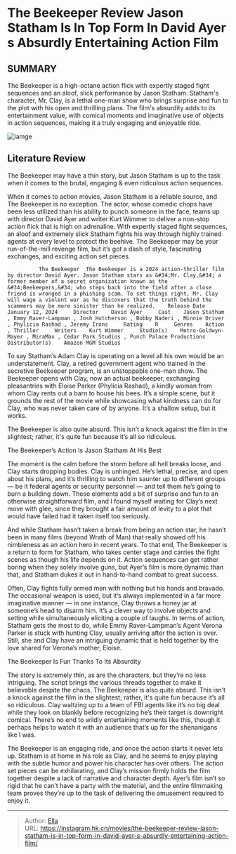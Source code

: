 # The Beekeeper Review Jason Statham Is In Top Form In David Ayer s Absurdly Entertaining Action Film


## SUMMARY 



  The Beekeeper is a high-octane action flick with expertly staged fight sequences and an aloof, slick performance by Jason Statham.   Statham&#39;s character, Mr. Clay, is a lethal one-man show who brings surprise and fun to the plot with his open and thrilling plans.   The film&#39;s absurdity adds to its entertainment value, with comical moments and imaginative use of objects in action sequences, making it a truly engaging and enjoyable ride.  

![iamge](https://static1.srcdn.com/wordpress/wp-content/uploads/2024/01/jason-statham-as-adam-clay-in-david-ayer-s-the-beekeeper.jpg)

## Literature Review

The Beekeeper may have a thin story, but Jason Statham is up to the task when it comes to the brutal, engaging &amp; even ridiculous action sequences.




When it comes to action movies, Jason Statham is a reliable source, and The Beekeeper is no exception. The actor, whose comedic chops have been less utilized than his ability to punch someone in the face, teams up with director David Ayer and writer Kurt Wimmer to deliver a non-stop action flick that is high on adrenaline. With expertly staged fight sequences, an aloof and extremely slick Statham fights his way through highly trained agents at every level to protect the beehive. The Beekeeper may be your run-of-the-mill revenge film, but it’s got a dash of style, fascinating exchanges, and exciting action set pieces.




              The Beekeeper  The Beekeeper is a 2024 action-thriller film by director David Ayer. Jason Statham stars as &#34;Mr. Clay,&#34; a former member of a secret organization known as the &#34;Beekeepers,&#34; who steps back into the field after a close friend is wronged in a phishing scam. To set things right, Mr. Clay will wage a violent war as he discovers that the truth behind the scammers may be more sinister than he realized.    Release Date    January 12, 2024     Director    David Ayer     Cast    Jason Statham , Emmy Raver-Lampman , Josh Hutcherson , Bobby Naderi , Minnie Driver , Phylicia Rashad , Jeremy Irons     Rating    R     Genres    Action , Thriller     Writers    Kurt Wimmer     Studio(s)    Metro-Goldwyn-Mayer , MiraMax , Cedar Park Studios , Punch Palace Productions     Distributor(s)    Amazon MGM Studios      

To say Statham’s Adam Clay is operating on a level all his own would be an understatement. Clay, a retired government agent who trained in the secretive Beekeeper program, is an unstoppable one-man show. The Beekeeper opens with Clay, now an actual beekeeper, exchanging pleasantries with Eloise Parker (Phylicia Rashad), a kindly woman from whom Clay rents out a barn to house his bees. It’s a simple scene, but it grounds the rest of the movie while showcasing what kindness can do for Clay, who was never taken care of by anyone. It’s a shallow setup, but it works.



The Beekeeper is also quite absurd. This isn’t a knock against the film in the slightest; rather, it&#39;s quite fun because it’s all so ridiculous.








 The Beekeeper’s Action Is Jason Statham At His Best 
         

The moment is the calm before the storm before all hell breaks loose, and Clay starts dropping bodies. Clay is unhinged. He’s lethal, precise, and open about his plans, and it’s thrilling to watch him saunter up to different groups — be it federal agents or security personnel — and tell them he’s going to burn a building down. These elements add a bit of surprise and fun to an otherwise straightforward film, and I found myself waiting for Clay’s next move with glee, since they brought a fair amount of levity to a plot that would have failed had it taken itself too seriously.

And while Statham hasn’t taken a break from being an action star, he hasn’t been in many films (beyond Wrath of Man) that really showed off his nimbleness as an action hero in recent years. To that end, The Beekeeper is a return to form for Statham, who takes center stage and carries the fight scenes as though his life depends on it. Action sequences can get rather boring when they solely involve guns, but Ayer’s film is more dynamic than that, and Statham dukes it out in hand-to-hand combat to great success.




Often, Clay fights fully armed men with nothing but his hands and bravado. The occasional weapon is used, but it’s always implemented in a far more imaginative manner — in one instance, Clay throws a honey jar at someone’s head to disarm him. It’s a clever way to involve objects and setting while simultaneously eliciting a couple of laughs. In terms of action, Statham gets the most to do, while Emmy Raver-Lampman’s Agent Verona Parker is stuck with hunting Clay, usually arriving after the action is over. Still, she and Clay have an intriguing dynamic that is held together by the love shared for Verona’s mother, Eloise.



 The Beekeeper Is Fun Thanks To Its Absurdity 

 

The story is extremely thin, as are the characters, but they’re no less intriguing. The script brings the various threads together to make it believable despite the chaos. The Beekeeper is also quite absurd. This isn’t a knock against the film in the slightest; rather, it&#39;s quite fun because it’s all so ridiculous. Clay waltzing up to a team of FBI agents like it’s no big deal while they look on blankly before recognizing he’s their target is downright comical. There’s no end to wildly entertaining moments like this, though it perhaps helps to watch it with an audience that’s up for the shenanigans like I was.




The Beekeeper is an engaging ride, and once the action starts it never lets up. Statham is at home in his role as Clay, and he seems to enjoy playing with the subtle humor and power his character has over others. The action set pieces can be exhilarating, and Clay’s mission firmly holds the film together despite a lack of narrative and character depth. Ayer’s film isn’t so rigid that he can’t have a party with the material, and the entire filmmaking team proves they’re up to the task of delivering the amusement required to enjoy it.



---

> Author: [Ella](https://instagram.hk.cn/)  
> URL: https://instagram.hk.cn/movies/the-beekeeper-review-jason-statham-is-in-top-form-in-david-ayer-s-absurdly-entertaining-action-film/  

